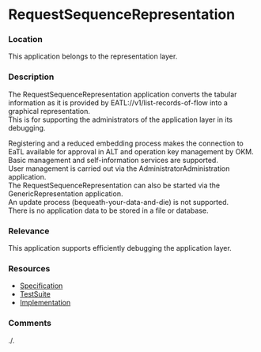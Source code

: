 # RequestSequenceRepresentation

### Location
This application belongs to the representation layer.

### Description
The RequestSequenceRepresentation application converts the tabular information as it is provided by EATL://v1/list-records-of-flow into a graphical representation.  
This is for supporting the administrators of the application layer in its debugging.  

Registering and a reduced embedding process makes the connection to EaTL available for approval in ALT and operation key management by OKM.  
Basic management and self-information services are supported.  
User management is carried out via the AdministratorAdministration application.  
The RequestSequenceRepresentation can also be started via the GenericRepresentation application.  
An update process (bequeath-your-data-and-die) is not supported.  
There is no application data to be stored in a file or database.  

### Relevance
This application supports efficiently debugging the application layer.

### Resources
- [Specification](./spec/README.md)
- [TestSuite](./testing/)
- [Implementation](./server/)

### Comments
./.
